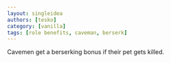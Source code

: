 ```yaml
---
layout: singleidea
authors: [tesko]
category: [vanilla]
tags: [role benefits, caveman, berserk]
---
```

Cavemen get a berserking bonus if their pet gets killed.

